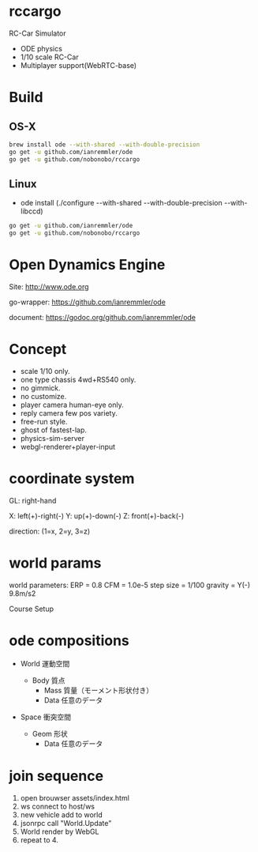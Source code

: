 # rccargo
RC-Car Simulator

- ODE physics
- 1/10 scale RC-Car
- Multiplayer support(WebRTC-base)

# Build

## OS-X

```sh
brew install ode --with-shared --with-double-precision
go get -u github.com/ianremmler/ode
go get -u github.com/nobonobo/rccargo
```

## Linux

- ode install (./configure --with-shared --with-double-precision --with-libccd)

```sh
go get -u github.com/ianremmler/ode
go get -u github.com/nobonobo/rccargo
```

# Open Dynamics Engine

Site:
    http://www.ode.org

go-wrapper:
    https://github.com/ianremmler/ode

document:
    https://godoc.org/github.com/ianremmler/ode

# Concept

- scale 1/10 only.
- one type chassis 4wd+RS540 only.
- no gimmick.
- no customize.
- player camera human-eye only.
- reply camera few pos variety.
- free-run style.
- ghost of fastest-lap.
- physics-sim-server
- webgl-renderer+player-input

# coordinate system

GL: right-hand

X: left(+)-right(-)
Y: up(+)-down(-)
Z: front(+)-back(-)

direction: (1=x, 2=y, 3=z)

# world params

world parameters:
    ERP = 0.8
    CFM = 1.0e-5
    step size = 1/100
    gravity = Y(-) 9.8m/s2

Course Setup


# ode compositions

- World 運動空間
    - Body 質点
        - Mass 質量（モーメント形状付き）
        - Data 任意のデータ

- Space 衝突空間
    - Geom 形状
        - Data 任意のデータ

# join sequence

1. open brouwser assets/index.html
2. ws connect to host/ws
3. new vehicle add to world
4. jsonrpc call "World.Update"
5. World render by WebGL
6. repeat to 4.
